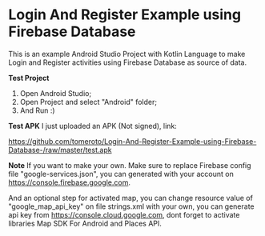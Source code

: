 # Login And Register Example using Firebase Database

This is an example Android Studio Project with Kotlin Language to make Login and Register activities using Firebase Database as source of data.


<b>Test Project</b>

1. Open Android Studio;
2. Open Project and select "Android" folder;
3. And Run :)

<b>Test APK</b>
I just uploaded an APK (Not signed), link:

https://github.com/tomeroto/Login-And-Register-Example-using-Firebase-Database-/raw/master/test.apk

<b>Note</b>
If you want to make your own. Make sure to replace Firebase config file "google-services.json", you can generated with your account on https://console.firebase.google.com.

And an optional step for activated map, you can change resource value of "google_map_api_key" on file strings.xml with your own, you can generate api key from https://console.cloud.google.com, dont forget to activate libraries Map SDK For Android and Places API.
